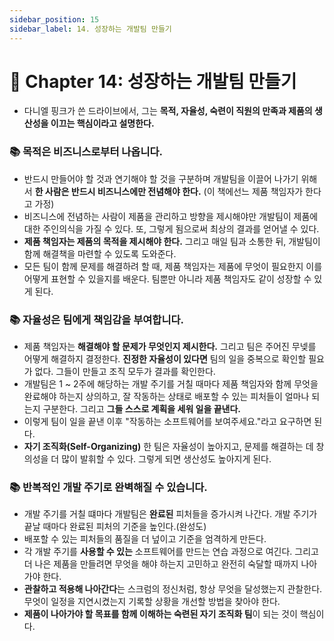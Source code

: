 ```yaml
---
sidebar_position: 15
sidebar_label: 14. 성장하는 개발팀 만들기
---
```


# 🌈 Chapter 14: 성장하는 개발팀 만들기
- 다니엘 핑크가 쓴 드라이브에서, 그는 **목적, 자율성, 숙련이 직원의 만족과 제품의 생산성을 이끄는 핵심이라고 설명한다.**

### 📚 목적은 비즈니스로부터 나옵니다.
- 반드시 만들어야 할 것과 연기해야 할 것을 구분하며 개발팀을 이끌어 나가기 위해서 **한 사람은 반드시 비즈니스에만 전념해야 한다.** (이 책에선느 제품 책임자가 한다고 가정)
- 비즈니스에 전념하는 사람이 제품을 관리하고 방향을 제시해야만 개발팀이 제품에 대한 주인의식을 가질 수 있다. 또, 그렇게 됨으로써 최상의 결과를 얻어낼 수 있다.
- **제품 책임자는 제품의 목적을 제시해야 한다.** 그리고 매일 팀과 소통한 뒤, 개발팀이 함께 해결책을 마련할 수 있도록 도와준다.
- 모든 팀이 함께 문제를 해결하려 할 때, 제품 책임자는 제품에 무엇이 필요한지 이를 어떻게 표현할 수 있을지를 배운다. 팀뿐만 아니라 제품 책임자도 같이 성장할 수 있게 된다.

### 📚 자율성은 팀에게 책임감을 부여합니다.

- 제품 책임자는 **해결해야 할 문제가 무엇인지 제시한다.** 그리고 팀은 주어진 무넺를 어떻게 해결하지 결정한다. **진정한 자율성이 있다면** 팀의 일을 중복으로 확인할 필요가 없다. 그들이 만들고 조직 모두가 결과를 확인한다.
- 개발팀은 1 ~ 2주에 해당하는 개발 주기를 거칠 때마다 제품 책임자와 함께 무엇을 완료해야 하는지 상의하고, 잘 작동하는 상태로 배포할 수 있는 피처들이 얼마나 되는지 구분한다. 그리고 **그들 스스로 계획을 세워 일을 끝낸다.**
- 이렇게 팀이 일을 끝낸 이후 "작동하는 소프트웨어를 보여주세요."라고 요구하면 된다.
- **자기 조직화(Self-Organizing)** 한 팀은 자율성이 높아지고, 문제를 해결하는 데 창의성을 더 많이 발휘할 수 있다. 그렇게 되면 생산성도 높아지게 된다.

### 📚 반복적인 개발 주기로 완벽해질 수 있습니다.
- 개발 주기를 거칠 떄마다 개발팀은 **완료된** 피처들을 증가시켜 나간다. 개발 주기가 끝날 때마다 완료된 피처의 기준을 높인다.(완성도)
- 배포할 수 있는 피처들의 품질을 더 넢이고 기준을 엄격하게 만든다.
- 각 개발 주기를 **사용할 수 있는** 소프트웨어를 만드는 연습 과정으로 여긴다. 그리고 더 나은 제품을 만들려면 무엇을 해야 하는지 고민하고 완전히 숙달할 때까지 나아가야 한다.
- **관찰하고 적용해 나아간다**는 스크럼의 정신처럼, 항상 무엇을 달성했는지 관찰한다. 무엇이 일정을 지연시켰는지 기록할 상황을 개선할 방법을 찾아야 한다.
- **제품이 나아가야 할 목표를 함께 이해하는 숙련된 자기 조직화 팀**이 되는 것이 핵심이다.
